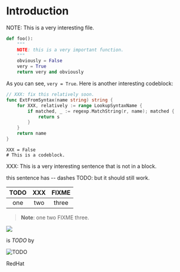 # Introduction

NOTE: This is a very interesting file.

```python
def foo():
    """
    NOTE: this is a very important function.
    """
    obviously = False
    very = True
    return very and obviously
```

As you can see, `very = True`. Here is another interesting codeblock:

```go
// XXX: fix this relatively soon.
func ExtFromSyntax(name string) string {
    for XXX, relatively := range LookupSyntaxName {
        if matched, _ := regexp.MatchString(r, name); matched {
            return s
        }
    }
    return name
}
```

```text
XXX = False
# This is a codeblock.
```

XXX: This is a very interesting sentence that is not in a block.

this sentence has -- dashes TODO: but it should still work.

| TODO | XXX | FIXME |
| :---: | :---: | :---: |
| one | two | three |

> **Note**: one two FIXME three.

[![](https://)](https://)

is _TODO_ by

![TODO](https://github.com/errata-ai/vale/tree/5bbee826020dbf266db25f738f1210be255e8bea/images/logo.png)

RedHat

